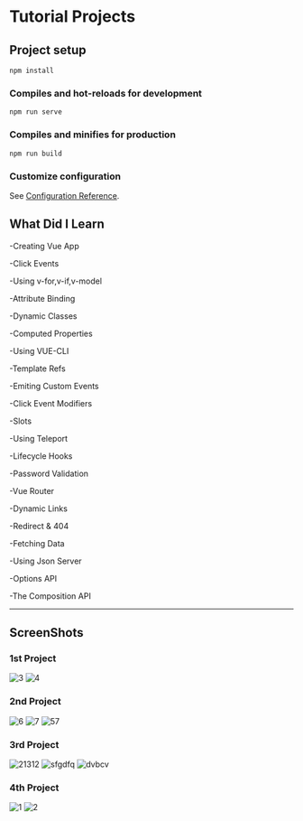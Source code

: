 # Tutorial Projects

## Project setup
```
npm install
```

### Compiles and hot-reloads for development
```
npm run serve
```

### Compiles and minifies for production
```
npm run build
```

### Customize configuration
See [Configuration Reference](https://cli.vuejs.org/config/).


## What Did I Learn

-Creating Vue App

-Click Events

-Using v-for,v-if,v-model

-Attribute Binding

-Dynamic Classes

-Computed Properties

-Using VUE-CLI

-Template Refs

-Emiting Custom Events

-Click Event Modifiers

-Slots

-Using Teleport

-Lifecycle Hooks

-Password Validation

-Vue Router

-Dynamic Links

-Redirect & 404 

-Fetching Data

-Using Json Server

-Options API

-The Composition API

---

## ScreenShots

### 1st Project

![3](https://github.com/BK-97/Vue.js-Tutorial/assets/59361739/8c7e114b-7744-4427-a057-2d06d56a19c3)
![4](https://github.com/BK-97/Vue.js-Tutorial/assets/59361739/c5ed8c1d-6e46-43ef-bdd9-6f782ae1342d)

### 2nd Project

![6](https://github.com/BK-97/Vue.js-Tutorial/assets/59361739/f63c77f7-7a9e-4236-8548-fae9726f06ef)
![7](https://github.com/BK-97/Vue.js-Tutorial/assets/59361739/8bfbc7ed-34ab-457e-9b52-9e1b263d4e00)
![57](https://github.com/BK-97/Vue.js-Tutorial/assets/59361739/2d53b4bc-a3f7-4983-976d-072631827c24)

### 3rd Project

![21312](https://github.com/BK-97/Vue.js-Tutorial/assets/59361739/9fb159c6-8d3e-47ea-a0ba-ab4e2ed8ecd1)
![sfgdfq](https://github.com/BK-97/Vue.js-Tutorial/assets/59361739/35a61448-3ab9-4692-9aa0-ea1be8fb1448)
![dvbcv](https://github.com/BK-97/Vue.js-Tutorial/assets/59361739/acd357d0-8d99-4ba6-a36b-c7cb3ad4a29b)

### 4th Project

![1](https://github.com/BK-97/Vue.js-Tutorial/assets/59361739/0da1c073-71f9-4120-8da8-a5db3b4954b8)
![2](https://github.com/BK-97/Vue.js-Tutorial/assets/59361739/ac287df5-4330-41a2-a36c-2e180fb68d89)

